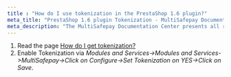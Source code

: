 ```yaml
---
title : "How do I use tokenization in the PrestaShop 1.6 plugin?"
meta_title: "PrestaShop 1.6 plugin Tokenization - MultiSafepay Documentation Center"
meta_description: "The MultiSafepay Documentation Center presents all relevant information about our Plugins and API. You can also find support pages for Payment Methods, Tools and General Questions as well as the contact details of our Support and Integration Teams."
---
```


1. Read the page [How do I get tokenization?](/tools/tokenization/how-do-i-get-tokenization/)
2. Enable Tokenization via _Modules and Services->Modules and Services->MultiSafepay->Click on Configure->Set Tokenization on YES->Click on Save_.
